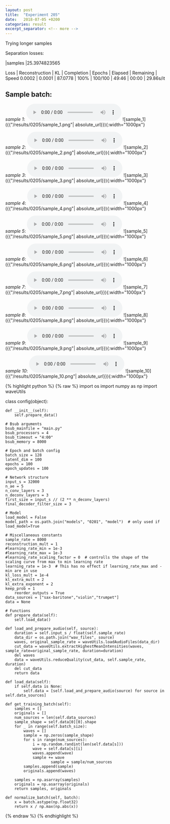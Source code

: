 ```yaml
---
layout: post
title:  "Experiment 205"
date:   2018-07-05 +0200
categories: result
excerpt_separator: <!-- more -->
---
```

Trying longer samples

Separation losses:

|samples
|25.3974823565

Loss | Reconstruction | KL | Completion | Epochs | Elapsed | Remaining | Speed
0.0002 | 0.0001 | 87.0778 | 100% | 100/100 | 49:46 | 00:00 | 29.86s/it<!-- more -->

## **Sample batch**:
_sample 1_:
<audio src="/ResultsOverview/results/0205/sample_1.wav" controls preload></audio>
![sample_1]({{"/results/0205/sample_1.png"| absolute_url}}){:width="1000px"}

_sample 2_:
<audio src="/ResultsOverview/results/0205/sample_2.wav" controls preload></audio>
![sample_2]({{"/results/0205/sample_2.png"| absolute_url}}){:width="1000px"}

_sample 3_:
<audio src="/ResultsOverview/results/0205/sample_3.wav" controls preload></audio>
![sample_3]({{"/results/0205/sample_3.png"| absolute_url}}){:width="1000px"}

_sample 4_:
<audio src="/ResultsOverview/results/0205/sample_4.wav" controls preload></audio>
![sample_4]({{"/results/0205/sample_4.png"| absolute_url}}){:width="1000px"}

_sample 5_:
<audio src="/ResultsOverview/results/0205/sample_5.wav" controls preload></audio>
![sample_5]({{"/results/0205/sample_5.png"| absolute_url}}){:width="1000px"}

_sample 6_:
<audio src="/ResultsOverview/results/0205/sample_6.wav" controls preload></audio>
![sample_6]({{"/results/0205/sample_6.png"| absolute_url}}){:width="1000px"}

_sample 7_:
<audio src="/ResultsOverview/results/0205/sample_7.wav" controls preload></audio>
![sample_7]({{"/results/0205/sample_7.png"| absolute_url}}){:width="1000px"}

_sample 8_:
<audio src="/ResultsOverview/results/0205/sample_8.wav" controls preload></audio>
![sample_8]({{"/results/0205/sample_8.png"| absolute_url}}){:width="1000px"}

_sample 9_:
<audio src="/ResultsOverview/results/0205/sample_9.wav" controls preload></audio>
![sample_9]({{"/results/0205/sample_9.png"| absolute_url}}){:width="1000px"}

_sample 10_:
<audio src="/ResultsOverview/results/0205/sample_10.wav" controls preload></audio>
![sample_10]({{"/results/0205/sample_10.png"| absolute_url}}){:width="1000px"}


{% highlight python %}
{% raw %}
import os
import numpy as np
import waveUtils


class config(object):

	def __init__(self):
		self.prepare_data()

	# Bsub arguments
	bsub_mainfile = "main.py"
	bsub_processors = 4
	bsub_timeout = "4:00"
	bsub_memory = 8000

	# Epoch and batch config
	batch_size = 128
	latent_dim = 100
	epochs = 100
	epoch_updates = 100

	# Network structure
	input_s = 32000
	n_ae = 5
	n_conv_layers = 3
	n_deconv_layers = 3
	first_size = input_s // (2 ** n_deconv_layers)
	final_decoder_filter_size = 3

	# Model
	load_model = False
	model_path = os.path.join("models", "0201", "model")  # only used if load_model=True

	# Miscellaneous constants
	sample_rate = 8000
	reconstruction_mult = 1
	#learning_rate_min = 1e-3
	#learning_rate_max = 1e-3
	#learning_rate_scaling_factor = 0  # controlls the shape of the scaling curve from max to min learning rate
	learning_rate = 1e-3  # This has no effect if learning_rate_max and -min are in use
	kl_loss_mult = 1e-4
	kl_extra_mult = 2
	kl_extra_exponent = 2
	keep_prob = 1
        reorder_outputs = True
	data_sources = ["sax-baritone","violin","trumpet"]
	data = None

	# Functions
	def prepare_data(self):
		self.load_data()

	def load_and_prepare_audio(self, source):
		duration = self.input_s / float(self.sample_rate)
		data_dir = os.path.join("wav_files", source)
		waves, original_sample_rate = waveUtils.loadAudioFiles(data_dir)
		cut_data = waveUtils.extractHighestMeanIntensities(waves, sample_rate=original_sample_rate, duration=duration)
		del waves
		data = waveUtils.reduceQuality(cut_data, self.sample_rate, duration)
		del cut_data
		return data

	def load_data(self):
		if self.data is None:
			self.data = [self.load_and_prepare_audio(source) for source in self.data_sources]

	def get_training_batch(self):
		samples = []
		originals = []
		num_sources = len(self.data_sources)
		sample_shape = self.data[0][0].shape
		for _ in range(self.batch_size):
			waves = []
			sample = np.zeros(sample_shape)
			for s in range(num_sources):
				i = np.random.randint(len(self.data[s]))
				wave = self.data[s][i]
				waves.append(wave)
				sample += wave
                        sample = sample/num_sources
			samples.append(sample)
			originals.append(waves)

		samples = np.asarray(samples)
		originals = np.asarray(originals)
		return samples, originals

	def normalize_batch(self, batch):
		x = batch.astype(np.float32)
		return x / np.max(np.abs(x))


{% endraw %}
{% endhighlight %}
